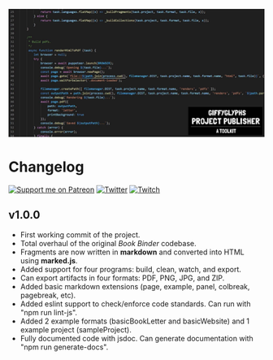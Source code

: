 ![Project Publisher Social Banner](./img/project-publisher-banner.jpg)

# Changelog

[![Support me on Patreon](https://img.shields.io/endpoint.svg?url=https%3A%2F%2Fshieldsio-patreon.vercel.app%2Fapi%3Fusername%3Dgiffyglyph%26type%3Dpatrons&style=flat-square)](https://patreon.com/giffyglyph)
[![Twitter](https://img.shields.io/twitter/follow/giffyglyph?color=%231DA1F2&style=flat-square)](http://twitter.com/giffyglyph)
[![Twitch](https://img.shields.io/twitch/status/giffyglyph?color=%23a45ee5&style=flat-square)](http://twitch.tv/giffyglyph)

## v1.0.0
* First working commit of the project.
* Total overhaul of the original _Book Binder_ codebase.
* Fragments are now written in **markdown** and converted into HTML using **marked.js**.
* Added support for four programs: build, clean, watch, and export.
* Can export artifacts in four formats: PDF, PNG, JPG, and ZIP.
* Added basic markdown extensions (page, example, panel, colbreak, pagebreak, etc).
* Added eslint support to check/enforce code standards. Can run with "npm run lint-js".
* Added 2 example formats (basicBookLetter and basicWebsite) and 1 example project (sampleProject).
* Fully documented code with jsdoc. Can generate documentation with "npm run generate-docs".
